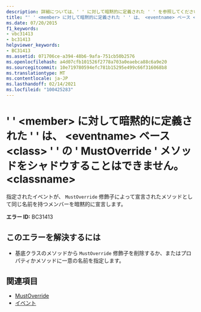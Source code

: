 ```yaml
---
description: 詳細については、' ' に対して暗黙的に定義された ' ' を参照してください。 <member> <eventname> ベース <class> ' ' の ' MustOverride ' メソッドをシャドウすることはできません。 <classname>
title: "' ' <member> に対して暗黙的に定義された ' ' は、 <eventname> ベース <class> ' ' の ' MustOverride ' メソッドをシャドウすることはできません。 <classname>"
ms.date: 07/20/2015
f1_keywords:
- vbc31413
- bc31413
helpviewer_keywords:
- BC31413
ms.assetid: 071706ce-a394-48b6-9afa-751cb50b2576
ms.openlocfilehash: a4d07cfb101526f2778a703a0eaebca88c6a9e20
ms.sourcegitcommit: 10e719780594efc781b15295e499c66f316068b8
ms.translationtype: MT
ms.contentlocale: ja-JP
ms.lasthandoff: 02/14/2021
ms.locfileid: "100425283"
---
```

# <a name="member-implicitly-defined-for-eventname-cannot-shadow-a-mustoverride-method-in-the-base-class-classname"></a>' ' \<member> に対して暗黙的に定義された ' ' は、 \<eventname> ベース \<class> ' ' の ' MustOverride ' メソッドをシャドウすることはできません。 \<classname>

指定されたイベントが、 `MustOverride` 修飾子によって宣言されたメソッドとして同じ名前を持つメンバーを暗黙的に宣言します。  
  
 **エラー ID:** BC31413  
  
## <a name="to-correct-this-error"></a>このエラーを解決するには  
  
- 基底クラスのメソッドから `MustOverride` 修飾子を削除するか、またはプロパティかメソッドに一意の名前を指定します。  
  
## <a name="see-also"></a>関連項目

- [MustOverride](../language-reference/modifiers/mustoverride.md)
- [イベント](../programming-guide/language-features/events/index.md)
